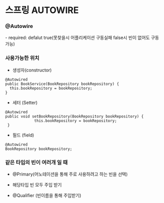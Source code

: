 <h1>스프링 AUTOWIRE</h1>

<h3>@Autowire</h3>
- required: defalut true(못찾을시 어플리케이션 구동실패 false시 빈이 없어도 구동가능)

<h3>사용가능한 위치</h3>

- 생성자(constructor)
<pre>
<code>@Autowired
public BookService(BookRepository bookRepository) {
  this.bookRepository = bookRepository;
}</code>
</pre>

- 세터 (Setter)
<pre>
<code>@Autowired
public void setBookRepository(BookRepository bookRepository) {
             this.bookRepository = bookRepository;
 }</code>
</pre>

- 필드 (field)
<pre>
<code>@Autowired
BookRepository bookRepository;</code>
</pre>

<h3>같은 타입의 빈이 여러개 일 때 </h3>

- @Primary(어노테이션을 통해 주로 사용하려고 하는 빈을 선택)

- 해당타입 빈 모두 주입 받기

- @Qualifier (빈이름을 통해 주입받기)
